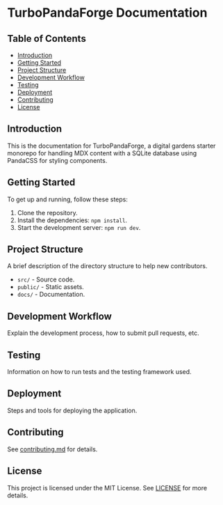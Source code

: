 # TurboPandaForge Documentation

## Table of Contents

- [Introduction](#introduction)
- [Getting Started](#getting-started)
- [Project Structure](#project-structure)
- [Development Workflow](#development-workflow)
- [Testing](#testing)
- [Deployment](#deployment)
- [Contributing](#contributing)
- [License](#license)

## Introduction

This is the documentation for TurboPandaForge, a digital gardens starter
monorepo for handling MDX content with a SQLite database using PandaCSS for
styling components.

## Getting Started

To get up and running, follow these steps:

1. Clone the repository.
2. Install the dependencies: `npm install`.
3. Start the development server: `npm run dev`.

## Project Structure

A brief description of the directory structure to help new contributors.

- `src/` - Source code.
- `public/` - Static assets.
- `docs/` - Documentation.

## Development Workflow

Explain the development process, how to submit pull requests, etc.

## Testing

Information on how to run tests and the testing framework used.

## Deployment

Steps and tools for deploying the application.

## Contributing

See [contributing.md](./contributing.md) for details.

## License

This project is licensed under the MIT License. See [LICENSE](../LICENSE) for
more details.
